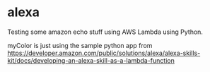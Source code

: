 # alexa
Testing some amazon echo stuff using AWS Lambda using Python.

myColor is just using the sample python app from https://developer.amazon.com/public/solutions/alexa/alexa-skills-kit/docs/developing-an-alexa-skill-as-a-lambda-function
 

